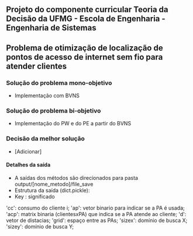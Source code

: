 ## Projeto do componente curricular Teoria da Decisão da UFMG - Escola de Engenharia - Engenharia de Sistemas
## Problema de otimização de localização de pontos de acesso de internet sem fio para atender clientes

### Solução do problema mono-objetivo
- Implementação com BVNS
### Solução do problema bi-objetivo
- Implementação do PW e do PE a partir do BVNS
### Decisão da melhor solução
 - [Adicionar]

 #### Detalhes da saída

- A saídas dos métodos são direcionados para pasta output/[nome_metodo]/file_save
- Estrutura da saída (dict.pickle):
- Key : significado

'cc': consumo do cliente i; 
'ap': vetor binario para indicar se a PA é usada;
'acp': matrix binaria (clientesxPA) que indica se a PA atende ao cliente;
'd': vetor de distacias;
'grid': espaço entre as PAs;
'sizex': domínio de busca X;
'sizey': domínio de busca Y;
